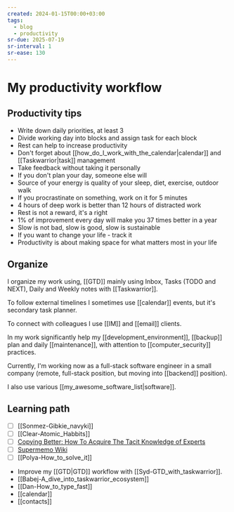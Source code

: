 ```yaml
---
created: 2024-01-15T00:00+03:00
tags:
  - blog
  - productivity
sr-due: 2025-07-19
sr-interval: 1
sr-ease: 130
---
```


# My productivity workflow

## Productivity tips

- Write down daily priorities, at least 3
- Divide working day into blocks and assign task for each block
- Rest can help to increase productivity
- Don't forget about [[how_do_I_work_with_the_calendar|calendar]] and [[Taskwarrior|task]] management
- Take feedback without taking it personally
- If you don't plan your day, someone else will
- Source of your energy is quality of your sleep, diet, exercise, outdoor walk
- If you procrastinate on something, work on it for 5 minutes
- 4 hours of deep work is better than 12 hours of distracted work
- Rest is not a reward, it's a right
- 1% of improvement every day will make you 37 times better in a year
- Slow is not bad, slow is good, slow is sustainable
- If you want to change your life - track it
- Productivity is about making space for what matters most in your life

## Organize

I organize my work using, [[GTD]] mainly using Inbox, Tasks (TODO and NEXT),
Daily and Weekly notes with [[Taskwarrior]].

To follow external timelines I sometimes use [[calendar]] events, but it's
secondary task planner.

To connect with colleagues I use [[IM]] and [[email]] clients.

In my work significantly help my [[development_environment]], [[backup]]
plan and daily [[maintenance]], with attention to [[computer_security]]
practices.

Currently, I'm working now as a full-stack software engineer in a small company
(remote, full-stack position, but moving into [[backend]]
position).

I also use various [[my_awesome_software_list|software]].

## Learning path

- [ ] [[Sonmez-Gibkie_navyki]]
- [ ] [[Clear-Atomic_Habbits]]
- [ ] [Copying Better: How To Acquire The Tacit Knowledge of Experts](https://commoncog.com/how-to-learn-tacit-knowledge/)
- [ ] [Supermemo Wiki](https://supermemo.guru)
- [ ] [[Polya-How_to_solve_it]]
- Improve my [[GTD|GTD]] workflow with [[Syd-GTD_with_taskwarrior]].
- [[Babej-A_dive_into_taskwarrior_ecosystem]]
- [[Dan-How_to_type_fast]]
- [[calendar]]
- [[contacts]]
